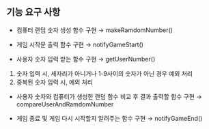 ## 기능 요구 사항
- 컴퓨터 랜덤 숫자 생성 함수 구현 → makeRamdomNumber()

- 게임 시작문 출력 함수 구현 → notifyGameStart()

- 사용자 숫자 입력 받는 함수 구현 → getUserNumber()
1. 숫자 입력 시, 세자리가 아니거나 1-9사이의 숫자가 아닌 경우 예외 처리
2. 중복된 숫자 입력 시, 예외 처리

- 사용자 숫자와 컴퓨터가 생성한 랜덤 함수 비교 후 결과 출력할 함수 구현 → compareUserAndRamdomNumber

- 게임 종료 및 게임 다시 시작할지 알려주는 함수 구현 → notifyGameEnd()